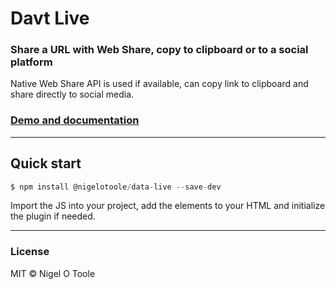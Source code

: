 # Davt Live
### Share a URL with Web Share, copy to clipboard or to a social platform

Native Web Share API is used if available, can copy link to clipboard and share directly to social media.

### [Demo and documentation](http://nigelotoole.github.io/data-live/)

---
## Quick start
```javascript
$ npm install @nigelotoole/data-live --save-dev
```

Import the JS into your project, add the elements to your HTML and initialize the plugin if needed.

---
### License
MIT © Nigel O Toole
